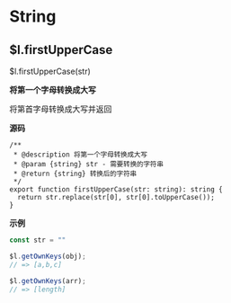 # String

## $l.firstUpperCase

<CodeBlocks>$l.firstUpperCase(str)</CodeBlocks>

**将第一个字母转换成大写**

将第首字母转换成大写并返回

**源码**

```tsx
/**
 * @description 将第一个字母转换成大写
 * @param {string} str - 需要转换的字符串
 * @return {string} 转换后的字符串
 */
export function firstUpperCase(str: string): string {
  return str.replace(str[0], str[0].toUpperCase());
}

```

**示例**

```js
const str = ""

$l.getOwnKeys(obj);
// => [a,b,c]

$l.getOwnKeys(arr);
// => [length]
```
